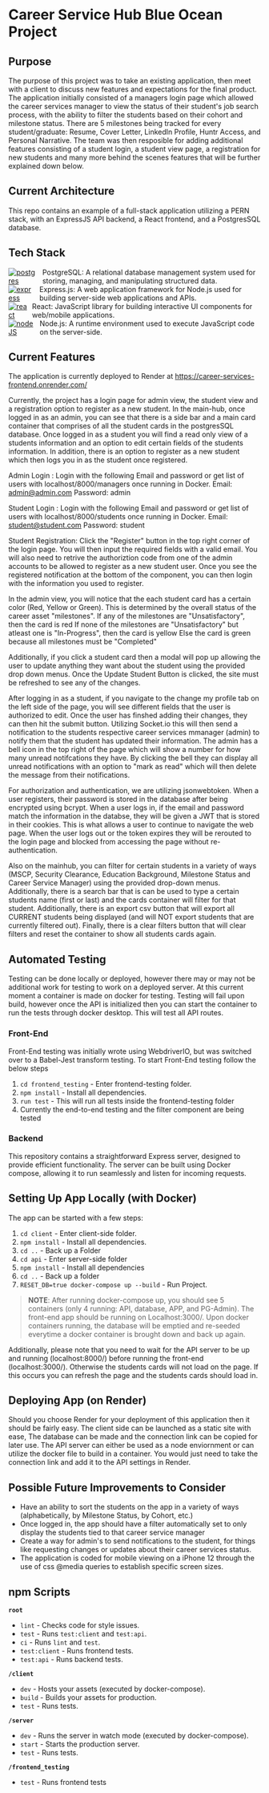 # Career Service Hub Blue Ocean Project

## Purpose

The purpose of this project was to take an existing application, then meet with a client to discuss new features and expectations for the final product. The application initially consisted of a managers login page which allowed the career services manager to view the status of their student's job search process, with the ability to filter the students based on their cohort and milestone status. There are 5 milestones being tracked for every student/graduate: Resume, Cover Letter, LinkedIn Profile, Huntr Access, and Personal Narrative. The team was then resposible for adding additional features consisting of a student login, a student view page, a registration for new students and many more behind the scenes features that will be further explained down below.

## Current Architecture

This repo contains an example of a full-stack application utilizing a PERN stack, with an ExpressJS API backend, a React frontend, and a PostgresSQL database.

## Tech Stack

<div style="display: flex; align-items: center;">
  <a href="https://www.postgresql.org/">
    <img src="https://skillicons.dev/icons?i=postgres&theme=dark" alt="postgres" />
  </a>
  <span style="display: flex; align-items: center; margin-left: 10px;">
    PostgreSQL: A relational database management system used for storing, managing, and manipulating structured data.
  </span>
</div>

<div style="display: flex; align-items: center;">
  <a href="https://expressjs.com/">
    <img src="https://skillicons.dev/icons?i=express&theme=dark" alt="express" />
  </a>
  <span style="display: flex; align-items: center; margin-left: 10px;">
    Express.js: A web application framework for Node.js used for building server-side web applications and APIs.
  </span>
</div>

<div style="display: flex; align-items: center;">
  <a href="https://react.dev/">
    <img src="https://skillicons.dev/icons?i=react&theme=dark" alt="react" />
  </a>
  <span style="display: flex; align-items: center; margin-left: 10px;">
    React: JavaScript library for building interactive UI components for web/mobile applications.
  </span>
</div>

<div style="display: flex; align-items: center;">
  <a href="https://nodejs.org/en">
    <img src="https://skillicons.dev/icons?i=nodejs&theme=dark" alt="nodeJS" />
  </a>
  <span style="display: flex; align-items: center; margin-left: 10px;">
    Node.js: A runtime environment used to execute JavaScript code on the server-side.
  </span>
</div>
  
## Current Features

The application is currently deployed to Render at https://career-services-frontend.onrender.com/

Currently, the project has a login page for admin view, the student view and a registration option to register as a new student. In the main-hub, once logged in as an admin, you can see that there is a side bar and a main card container that comprises of all the student cards in the postgresSQL database. Once logged in as a student you will find a read only view of a students information and an option to edit certain fields of the students information. In addition, there is an option to register as a new student which then logs you in as the student once registered.

Admin Login : Login with the following Email and password or get list of users with localhost/8000/managers once running in Docker.
Email: admin@admin.com
Password: admin

Student Login : Login with the following Email and password or get list of users with localhost/8000/students once running in Docker.
Email: student@student.com
Password: student

Student Registration: Click the "Register" button in the top right corner of the login page. You will then input the required fields with a valid email. You will also need to retrive the authoriztion code from one of the admin accounts to be allowed to register as a new student user. Once you see the registered notification at the bottom of the component, you can then login with the information you used to register.

In the admin view, you will notice that the each student card has a certain color (Red, Yellow or Green). This is determined by the overall status of the career asset "milestones".
If any of the milestones are "Unsatisfactory", then the card is red
If none of the milestones are "Unsatisfactory" but atleast one is "In-Progress", then the card is yellow
Else the card is green because all milestones must be "Completed"

Additionally, if you click a student card then a modal will pop up allowing the user to update anything they want about the student using the provided drop down menus. Once the Update Student Button is clicked, the site must be refreshed to see any of the changes.

After logging in as a student, if you navigate to the change my profile tab on the left side of the page, you will see different fields that the user is authorized to edit. Once the user has finshed adding their changes, they can then hit the submit button. Utilizing Socket.io this will then send a notification to the students respective career services mmanager (admin) to notify them that the student has updated their information. The admin has a bell icon in the top right of the page which will show a number for how many unread notifcations they have. By clicking the bell they can display all unread notifications with an option to "mark as read" which will then delete the message from their notifications.

For authorization and authentication, we are utilizing jsonwebtoken. When a user registers, their password is stored in the database after being encrypted using bcrypt. When a user logs in, if the email and password match the information in the databse, they will be given a JWT that is stored in their cookies. This is what allows a user to continue to navigate the web page. When the user logs out or the token expires they will be rerouted to the login page and blocked from accessing the page without re-authentication.

Also on the mainhub, you can filter for certain students in a variety of ways (MSCP, Security Clearance, Education Background, Milestone Status and Career Service Manager) using the provided drop-down menus. Additionally, there is a search bar that is can be used to type a certain students name (first or last) and the cards container will filter for that student. Additionally, there is an export csv button that will export all CURRENT students being displayed (and will NOT export students that are currently filtered out). Finally, there is a clear filters button that will clear filters and reset the container to show all students cards again.

## Automated Testing

Testing can be done locally or deployed, however there may or may not be additional work for testing to work on a deployed server. At this current moment a container is made on docker for testing. Testing will fail upon build, however once the API is initialized then you can start the container to run the tests through docker desktop. This will test all API routes.

### Front-End

Front-End testing was initially wrote using WebdriverIO, but was switched over to a Babel-Jest transform testing.
To start Front-End testing follow the below steps

1. `cd frontend_testing` - Enter frontend-testing folder.
2. `npm install` - Install all dependencies.
3. `run test` - This will run all tests inside the frontend-testing folder
4. Currently the end-to-end testing and the filter component are being tested

### Backend

This repository contains a straightforward Express server, designed to provide efficient functionality. The server can be built using Docker compose, allowing it to run seamlessly and listen for incoming requests.

## Setting Up App Locally (with Docker)

The app can be started with a few steps:

1. `cd client` - Enter client-side folder.
2. `npm install` - Install all dependencies.
3. `cd ..` - Back up a Folder
4. `cd api` - Enter server-side folder
5. `npm install` - Install all dependencies
6. `cd ..` - Back up a folder
7. `RESET_DB=true docker-compose up --build` - Run Project.

> **NOTE**: After running docker-compose up, you should see 5 containers (only 4 running: API, database, APP, and PG-Admin). The front-end app should be running on Localhost:3000/. Upon docker containers running, the database will be emptied and re-seeded everytime a docker container is brought down and back up again.

Additionally, please note that you need to wait for the API server to be up and running (localhost:8000/) before running the front-end (localhost:3000/). Otherwise the students cards will not load on the page. If this occurs you can refresh the page and the students cards should load in.

## Deploying App (on Render)

Should you choose Render for your deployment of this application then it should be fairly easy. The client side can be launched as a static site with ease, The database can be made and the connection link can be copied for later use. The API server can either be used as a node enviornment or can utilize the docker file to build in a container. You would just need to take the connection link and add it to the API settings in Render.

## Possible Future Improvements to Consider

- Have an ability to sort the students on the app in a variety of ways (alphabetically, by Milestone Status, by Cohort, etc.)
- Once logged in, the app should have a filter automatically set to only display the students tied to that career service manager
- Create a way for admin's to send notifications to the student, for things like requesting changes or updates about their career services status.
- The application is coded for mobile viewing on a iPhone 12 through the use of css @media queries to establish specific screen sizes.

## npm Scripts

**`root`**

- `lint` - Checks code for style issues.
- `test` - Runs `test:client` and `test:api`.
- `ci` - Runs `lint` and `test`.
- `test:client` - Runs frontend tests.
- `test:api` - Runs backend tests.

**`/client`**

- `dev` - Hosts your assets (executed by docker-compose).
- `build` - Builds your assets for production.
- `test` - Runs tests.

**`/server`**

- `dev` - Runs the server in watch mode (executed by docker-compose).
- `start` - Starts the production server.
- `test` - Runs tests.

**`/frontend_testing`**

- `test` - Runs frontend tests

